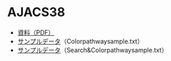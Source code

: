 # AJACS38

- [資料（PDF）](AJACS38_KEGG-GEnomeNet_tokimatsu20130528v2.pdf)
- [サンプルデータ](Colorpathwaysample.txt)（Colorpathwaysample.txt）
- [サンプルデータ](Search_Colorpathwaysample.txt)（Search&Colorpathwaysample.txt）
